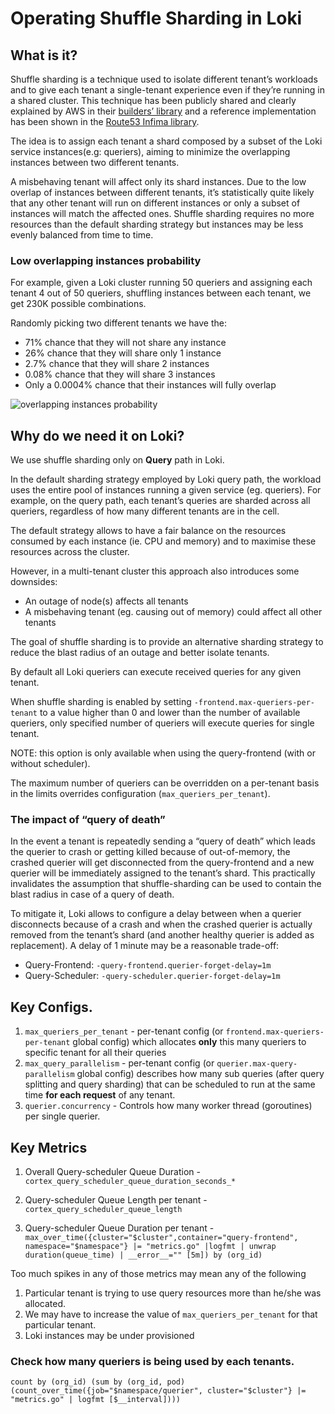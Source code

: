 # Operating Shuffle Sharding in Loki

## What is it?
Shuffle sharding is a technique used to isolate different tenant’s workloads and to give each tenant a single-tenant experience even if they’re running in a shared cluster. This technique has been publicly shared and clearly explained by AWS in their [builders’ library](https://aws.amazon.com/builders-library/workload-isolation-using-shuffle-sharding/) and a reference implementation has been shown in the [Route53 Infima library](https://github.com/awslabs/route53-infima/blob/master/src/main/java/com/amazonaws/services/route53/infima/SimpleSignatureShuffleSharder.java).

The idea is to assign each tenant a shard composed by a subset of the Loki service instances(e.g: queriers), aiming to minimize the overlapping instances between two different tenants.

A misbehaving tenant will affect only its shard instances. Due to the low overlap of instances between different tenants, it’s statistically quite likely that any other tenant will run on different instances or only a subset of instances will match the affected ones.
Shuffle sharding requires no more resources than the default sharding strategy but instances may be less evenly balanced from time to time.

### Low overlapping instances probability
For example, given a Loki cluster running 50 queriers and assigning each tenant 4 out of 50 queriers, shuffling instances between each tenant, we get 230K possible combinations.

Randomly picking two different tenants we have the:

- 71% chance that they will not share any instance
- 26% chance that they will share only 1 instance
- 2.7% chance that they will share 2 instances
- 0.08% chance that they will share 3 instances
- Only a 0.0004% chance that their instances will fully overlap

![overlapping instances probability](./shuffle-sharding-probability.png)

## Why do we need it on Loki?
We use shuffle sharding only on **Query** path in Loki.

In the default sharding strategy employed by Loki query path, the workload uses the entire pool of instances running a given service (eg. queriers). For example, on the query path, each tenant’s queries are sharded across all queriers, regardless of how many different tenants are in the cell.

The default strategy allows to have a fair balance on the resources consumed by each instance (ie. CPU and memory) and to maximise these resources across the cluster.

However, in a multi-tenant cluster this approach also introduces some downsides:
- An outage of node(s) affects all tenants
- A misbehaving tenant (eg. causing out of memory) could affect all other tenants

The goal of shuffle sharding is to provide an alternative sharding strategy to reduce the blast radius of an outage and better isolate tenants.

By default all Loki queriers can execute received queries for any given tenant.

When shuffle sharding is enabled by setting `-frontend.max-queriers-per-tenant` to a value higher than 0 and lower than the number of available queriers, only specified number of queriers will execute queries for single tenant.

NOTE: this option is only available when using the query-frontend (with or without scheduler).

The maximum number of queriers can be overridden on a per-tenant basis in the limits overrides configuration (`max_queriers_per_tenant`).

### The impact of “query of death”
In the event a tenant is repeatedly sending a “query of death” which leads the querier to crash or getting killed because of out-of-memory, the crashed querier will get disconnected from the query-frontend and a new querier will be immediately assigned to the tenant’s shard. This practically invalidates the assumption that shuffle-sharding can be used to contain the blast radius in case of a query of death.

To mitigate it, Loki allows to configure a delay between when a querier disconnects because of a crash and when the crashed querier is actually removed from the tenant’s shard (and another healthy querier is added as replacement). A delay of 1 minute may be a reasonable trade-off:

- Query-Frontend: `-query-frontend.querier-forget-delay=1m`
- Query-Scheduler: `-query-scheduler.querier-forget-delay=1m`

## Key Configs.
1. `max_queriers_per_tenant` - per-tenant config (or `frontend.max-queriers-per-tenant` global config) which allocates **only** this many queriers to specific tenant for all their queries
2. `max_query_parallelism` - per-tenant config (or `querier.max-query-parallelism` global config) describes how many sub queries (after query splitting and query sharding) that can be scheduled to run at the same time **for each request** of any tenant.
3. `querier.concurrency` - Controls how many worker thread (goroutines) per single querier.

## Key Metrics

1. Overall Query-scheduler Queue Duration  - `cortex_query_scheduler_queue_duration_seconds_*`

1. Query-scheduler Queue Length per tenant - `cortex_query_scheduler_queue_length`

1. Query-scheduler Queue Duration per tenant - `max_over_time({cluster="$cluster",container="query-frontend", namespace="$namespace"} |= "metrics.go" |logfmt | unwrap duration(queue_time) | __error__="" [5m]) by (org_id)`


Too much spikes in any of those metrics may mean any of the following
1. Particular tenant is trying to use query resources more than he/she was allocated.
2. We may have to increase the value of `max_queriers_per_tenant` for that particular tenant.
3. Loki instances may be under provisioned

### Check how many queriers is being used by each tenants.
```
count by (org_id) (sum by (org_id, pod) (count_over_time({job="$namespace/querier", cluster="$cluster"} |= "metrics.go" | logfmt [$__interval])))
```
